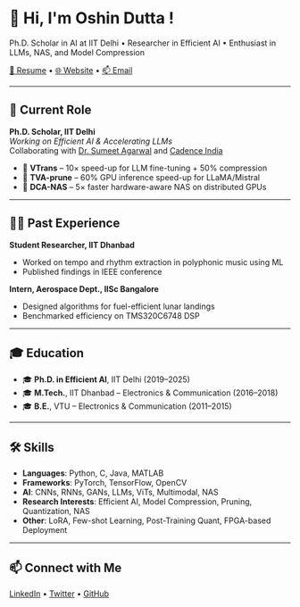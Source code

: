 # 👋 Hi, I'm Oshin Dutta !
Ph.D. Scholar in AI at IIT Delhi • Researcher in Efficient AI • Enthusiast in LLMs, NAS, and Model Compression

[📄 Resume](#) • [🌐 Website](#) • [📫 Email](mailto:your@email.com)

---

## 🔬 Current Role

**Ph.D. Scholar, IIT Delhi**  
_Working on Efficient AI & Accelerating LLMs_  
Collaborating with [Dr. Sumeet Agarwal](#) and [Cadence India](#)

- 🧠 **VTrans** – 10× speed-up for LLM fine-tuning + 50% compression
- 🚀 **TVA-prune** – 60% GPU inference speed-up for LLaMA/Mistral
- 🤖 **DCA-NAS** – 5× faster hardware-aware NAS on distributed GPUs

---

## 🧑‍🔬 Past Experience

**Student Researcher, IIT Dhanbad**  
- Worked on tempo and rhythm extraction in polyphonic music using ML  
- Published findings in IEEE conference  

**Intern, Aerospace Dept., IISc Bangalore**  
- Designed algorithms for fuel-efficient lunar landings  
- Benchmarked efficiency on TMS320C6748 DSP  

---

## 🎓 Education

- 🎓 **Ph.D. in Efficient AI**, IIT Delhi (2019–2025)
- 🎓 **M.Tech.**, IIT Dhanbad – Electronics & Communication (2016–2018)
- 🎓 **B.E.**, VTU – Electronics & Communication (2011–2015)

---

## 🛠️ Skills

- **Languages**: Python, C, Java, MATLAB  
- **Frameworks**: PyTorch, TensorFlow, OpenCV  
- **AI**: CNNs, RNNs, GANs, LLMs, ViTs, Multimodal, NAS  
- **Research Interests**: Efficient AI, Model Compression, Pruning, Quantization, NAS  
- **Other**: LoRA, Few-shot Learning, Post-Training Quant, FPGA-based Deployment

---

## 📫 Connect with Me

[LinkedIn](https://linkedin.com/in/oshindutta) • [Twitter](https://x.com/dutta_oshin) • [GitHub](https://github.com/oshindutta)


<!--
**oshindutta/oshindutta** is a ✨ _special_ ✨ repository because its `README.md` (this file) appears on your GitHub profile.

Here are some ideas to get you started:

- 🔭 I’m currently working on ...
- 🌱 I’m currently learning ...
- 👯 I’m looking to collaborate on ...
- 🤔 I’m looking for help with ...
- 💬 Ask me about ...
- 📫 How to reach me: ...
- 😄 Pronouns: ...
- ⚡ Fun fact: ...
-->
